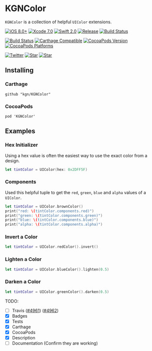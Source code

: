 # KGNColor

`KGNColor` is a collection of helpful `UIColor` extensions.

[![iOS 8.0+](http://img.shields.io/badge/iOS-8.0%2B-blue.svg)]()
[![Xcode 7.0](http://img.shields.io/badge/Xcode-7.0-blue.svg)]()
[![Swift 2.0](http://img.shields.io/badge/Swift-2.0-blue.svg)]()
[![Release](https://img.shields.io/github/release/kgn/KGNColor.svg)](/releases)
[![Build Status](http://img.shields.io/badge/License-MIT-lightgrey.svg)](/LICENSE)

[![Build Status](https://travis-ci.org/kgn/KGNColor.svg)](https://travis-ci.org/kgn/KGNColor)
[![Carthage Compatible](https://img.shields.io/badge/Carthage-Compatible-4BC51D.svg)](https://github.com/Carthage/Carthage)
[![CocoaPods Version](https://img.shields.io/cocoapods/v/KGNColor.svg)](https://cocoapods.org/pods/KGNColor)
[![CocoaPods Platforms](https://img.shields.io/cocoapods/p/KGNColor.svg)](https://cocoapods.org/pods/KGNColor)

[![Twitter](https://img.shields.io/badge/Twitter-@iamkgn-55ACEE.svg)](http://twitter.com/iamkgn)
[![Star](https://img.shields.io/github/followers/espadrine.svg?style=social&label=Follow)]()
[![Star](https://img.shields.io/github/stars/badges/shields.svg?style=social&label=Star)]()

## Installing

### Carthage
```
github "kgn/KGNColor"
```

### CocoaPods
```
pod 'KGNColor'
```

## Examples

### Hex Initializer
Using a hex value is often the easiest way to use the exact color from a design.
``` Swift
let tintColor = UIColor(hex: 0x2DFF5F)
```

### Components
Used this helpful tuple to get the `red`, `green`, `blue` and `alpha` values of a `UIColor`.

``` Swift
let tintColor = UIColor.brownColor()
print("red: \(tintColor.components.red)")
print("green: \(tintColor.components.green)")
print("blue: \(tintColor.components.blue)")
print("alpha: \(tintColor.components.alpha)")
```

### Invert a Color
``` Swift
let tintColor = UIColor.redColor().invert()
```

### Lighten a Color
``` Swift
let tintColor = UIColor.blueColor().lighten(0.5)
```

### Darken a Color
``` Swift
let tintColor = UIColor.greenColor().darken(0.5)
```

TODO:
- [ ] Travis ([#4961](https://github.com/travis-ci/travis-ci/issues/4961)) ([#4962](https://github.com/travis-ci/travis-ci/issues/4962))
- [X] Badges
- [X] Tests
- [X] Carthage
- [X] CocoaPods
- [X] Description
- [ ] Documentation (Confirm they are working)
